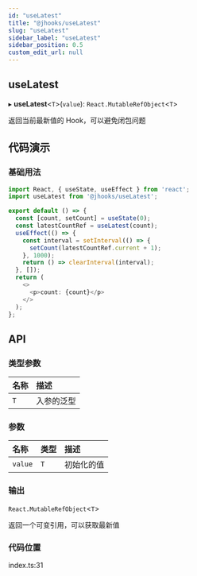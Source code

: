 ```yaml
---
id: "useLatest"
title: "@jhooks/useLatest"
slug: "useLatest"
sidebar_label: "useLatest"
sidebar_position: 0.5
custom_edit_url: null
---
```


## useLatest

▸ **useLatest**<`T`\>(`value`): `React.MutableRefObject`<`T`\>

返回当前最新值的 Hook，可以避免闭包问题

## 代码演示

### 基础用法

```typescript
import React, { useState, useEffect } from 'react';
import useLatest from '@jhooks/useLatest';

export default () => {
  const [count, setCount] = useState(0);
  const latestCountRef = useLatest(count);
  useEffect(() => {
    const interval = setInterval(() => {
      setCount(latestCountRef.current + 1);
    }, 1000);
    return () => clearInterval(interval);
  }, []);
  return (
    <>
      <p>count: {count}</p>
    </>
  );
};
```

## API

### 类型参数

| 名称 | 描述 |
| :------ | :------ |
| `T` | 入参的泛型 |

### 参数

| 名称 | 类型 | 描述 |
| :------ | :------ | :------ |
| `value` | `T` | 初始化的值 |

### 输出

`React.MutableRefObject`<`T`\>

返回一个可变引用，可以获取最新值

### 代码位置

index.ts:31

